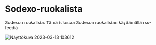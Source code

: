 # Sodexo-ruokalista
Sodexon ruokalista.  Tämä tulostaa Sodexon ruokalistan käyttämällä rss-feediä


![Näyttökuva 2023-03-13 103612](https://user-images.githubusercontent.com/77546709/224655280-3526673b-8d66-442c-8fc5-8d213dcb0bdc.png)
